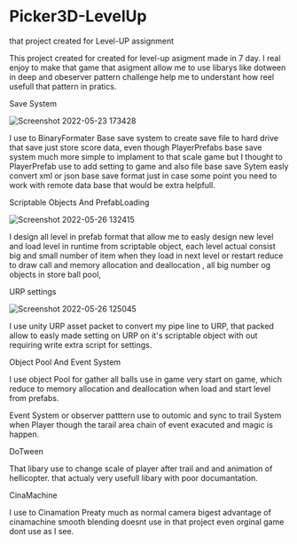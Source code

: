 # Picker3D-LevelUp
that project created for Level-UP assignment 

This project created for created for level-up asigment made in 7 day. I real enjoy to make that game that asigment allow
me to use libarys like dotween in deep and obeserver pattern challenge help me to understant how reel usefull that pattern
in pratics.


Save System

![Screenshot 2022-05-23 173428](https://user-images.githubusercontent.com/60402673/170464954-99e2aede-b0c6-4683-873c-8bf6bdb534e6.png)

I use to BinaryFormater Base save system to create save file to hard drive that save just store score data,  even though PlayerPrefabs base save system much more simple
to implament to that scale game but I thought to PlayerPrefab use to add setting to game and also file base save Sytem easly convert xml or json base save format just
in case some point you need to work with remote data base that would be extra helpfull.

Scriptable Objects And PrefabLoading

![Screenshot 2022-05-26 132415](https://user-images.githubusercontent.com/60402673/170469712-4d758cc6-2a4e-4d8d-81fa-0fc6c29aa098.png)

I design all level in prefab format that allow me to easly design new level and load level in runtime from scriptable object, each level actual consist big and
small number of item when they load in next level or restart reduce to draw call and memory allocation and deallocation , all big number og objects in store ball
pool,

URP settings

![Screenshot 2022-05-26 125045](https://user-images.githubusercontent.com/60402673/170466354-00000fff-7cfe-4ec4-80e4-e099f369f91f.png)

I use unity URP asset packet to convert my pipe line to URP, that packed allow to easly made setting on URP on it's scriptable
object with out requiring write extra script for settings.

Object Pool And Event System

I use object Pool for gather all balls use in game very start on game, which reduce to memory allocation and deallocation
when load and start level from prefabs.

Event System or observer patttern use to outomic and sync to trail System when Player though the tarail area chain of event exacuted
and magic is happen.

DoTween

That libary use to change scale of player after trail and and animation of hellicopter. that actualy very usefull libary with poor
documantation.

CinaMachine

I use to Cinamation Preaty much as normal camera bigest advantage of cinamachine smooth blending doesnt use in that project
even orginal game dont use as  I see.

